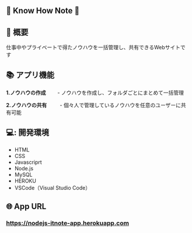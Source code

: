 ## 📘 Know How Note 📘

## 📝 概要
 仕事中やプライベートで得たノウハウを一括管理し、共有できるWebサイトです

## 📚 アプリ機能
 **1.ノウハウの作成**
 　　- ノウハウを作成し、フォルダごとにまとめて一括管理
    
 **2.ノウハウの共有**
　　 - 個々人で管理しているノウハウを任意のユーザーに共有可能 

## 💻: 開発環境

- HTML  
- CSS  
- Javascriprt
- Node.js  
- MySQL 
- HEROKU
- VSCode（Visual Studio Code）  


## 🌐 App URL

### **https://nodejs-itnote-app.herokuapp.com**  


